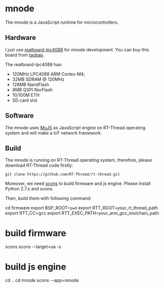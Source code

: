 # mnode

The mnode is a JavaScript runtime for microcontrollers. 

## Hardware

I just use [realboard-lpc4088](https://github.com/RT-Thread/realboard-lpc4088) for mnode development. You can buy this board from [taobao](http://item.taobao.com/item.htm?spm=a1z10.1-c.w4004-5210898174.5.i62kwV&id=37483208096).

The realboard-lpc4088 has:

* 120MHz LPC4088 ARM Cortex-M4;
* 32MB SDRAM @ 120MHz
* 128MB NandFlash
* 8MB QSPI NorFlash
* 10/100M ETH
* SD card slot

## Software

The mnode uses [MuJS](http://www.mujs.com) as JavaScript engine on RT-Thread operating system and will make a IoT network framework. 

## Build

The mnode is running on RT-Thread operating system, therefore, please download RT-Thread code firstly: 

    git clone https://github.com/RT-Thread/rt-thread.git

Moreover, we need [scons](http://www.scons.org) to build firmware and js engine. Please install Python 2.7.x and scons.

Then, build them with following command:

  cd firmware
  export BSP_ROOT=`pwd`
  export RTT_ROOT=your_rt_thread_path
  export RTT_CC=gcc
  export RTT_EXEC_PATH=your_arm_gcc_toolchain_path
  
  # build firmware
  scons
  scons --target=ua -s
  
  # build js engine
  cd ..
  cd mnode
  scons --app=mnode

